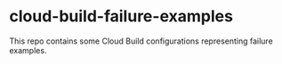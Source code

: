# cloud-build-failure-examples
This repo contains some Cloud Build configurations representing failure examples. 
